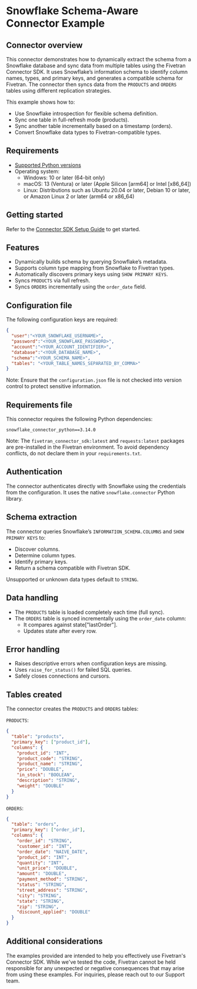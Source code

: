 # Snowflake Schema-Aware Connector Example

## Connector overview
This connector demonstrates how to dynamically extract the schema from a Snowflake database and sync data from multiple tables using the Fivetran Connector SDK. It uses Snowflake’s information schema to identify column names, types, and primary keys, and generates a compatible schema for Fivetran. The connector then syncs data from the `PRODUCTS` and `ORDERS` tables using different replication strategies.

This example shows how to:
- Use Snowflake introspection for flexible schema definition.
- Sync one table in full-refresh mode (products).
- Sync another table incrementally based on a timestamp (orders).
- Convert Snowflake data types to Fivetran-compatible types.


## Requirements
- [Supported Python versions](https://github.com/fivetran/fivetran_connector_sdk/blob/main/README.md#requirements)   
- Operating system:
  - Windows: 10 or later (64-bit only)
  - macOS: 13 (Ventura) or later (Apple Silicon [arm64] or Intel [x86_64])
  - Linux: Distributions such as Ubuntu 20.04 or later, Debian 10 or later, or Amazon Linux 2 or later (arm64 or x86_64)


## Getting started
Refer to the [Connector SDK Setup Guide](https://fivetran.com/docs/connectors/connector-sdk/setup-guide) to get started.


## Features
- Dynamically builds schema by querying Snowflake’s metadata.
- Supports column type mapping from Snowflake to Fivetran types.
- Automatically discovers primary keys using `SHOW PRIMARY KEYS`.
- Syncs `PRODUCTS` via full refresh.
- Syncs `ORDERS` incrementally using the `order_date` field.


## Configuration file
The following configuration keys are required:

```json
{
  "user":"<YOUR_SNOWFLAKE_USERNAME>",
  "password":"<YOUR_SNOWFLAKE_PASSWORD>",
  "account":"<YOUR_ACCOUNT_IDENTIFIER>",
  "database":"<YOUR_DATABASE_NAME>",
  "schema":"<YOUR_SCHEMA_NAME>",
  "tables": "<YOUR_TABLE_NAMES_SEPARATED_BY_COMMA>"
}
```

Note: Ensure that the `configuration.json` file is not checked into version control to protect sensitive information.


## Requirements file
This connector requires the following Python dependencies:

```
snowflake_connector_python==3.14.0
```

Note: The `fivetran_connector_sdk:latest` and `requests:latest` packages are pre-installed in the Fivetran environment. To avoid dependency conflicts, do not declare them in your `requirements.txt`.


## Authentication
The connector authenticates directly with Snowflake using the credentials from the configuration. It uses the native `snowflake.connector` Python library.


## Schema extraction
The connector queries Snowflake’s `INFORMATION_SCHEMA.COLUMNS` and `SHOW PRIMARY KEYS` to:
- Discover columns.
- Determine column types.
- Identify primary keys.
- Return a schema compatible with Fivetran SDK.

Unsupported or unknown data types default to `STRING`.


## Data handling
- The `PRODUCTS` table is loaded completely each time (full sync).
- The `ORDERS` table is synced incrementally using the `order_date` column:
  - It compares against state["lastOrder"].
  - Updates state after every row.


## Error handling
- Raises descriptive errors when configuration keys are missing.
- Uses `raise_for_status()` for failed SQL queries.
- Safely closes connections and cursors.

## Tables created
The connector creates the `PRODUCTS` and `ORDERS` tables:

`PRODUCTS`:
```json
{
  "table": "products",
  "primary_key": ["product_id"],
  "columns": {
    "product_id": "INT",
    "product_code": "STRING",
    "product_name": "STRING",
    "price": "DOUBLE",
    "in_stock": "BOOLEAN",
    "description": "STRING",
    "weight": "DOUBLE"
  }
}
```

`ORDERS`:
```json
{
  "table": "orders",
  "primary_key": ["order_id"],
  "columns": {
    "order_id": "STRING",
    "customer_id": "INT",
    "order_date": "NAIVE_DATE",
    "product_id": "INT",
    "quantity": "INT",
    "unit_price": "DOUBLE",
    "amount": "DOUBLE",
    "payment_method": "STRING",
    "status": "STRING",
    "street_address": "STRING",
    "city": "STRING",
    "state": "STRING",
    "zip": "STRING",
    "discount_applied": "DOUBLE"
  }
}
```


## Additional considerations

The examples provided are intended to help you effectively use Fivetran's Connector SDK. While we've tested the code, Fivetran cannot be held responsible for any unexpected or negative consequences that may arise from using these examples. For inquiries, please reach out to our Support team.